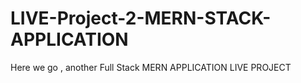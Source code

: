 # LIVE-Project-2-MERN-STACK-APPLICATION
 Here we go , another Full Stack MERN APPLICATION LIVE PROJECT
